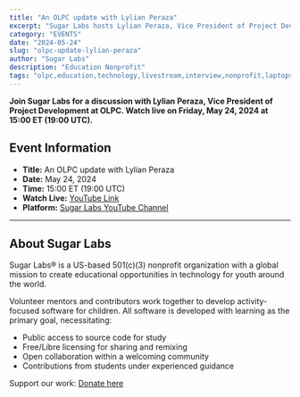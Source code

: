 ```yaml
---
title: "An OLPC update with Lylian Peraza"
excerpt: "Sugar Labs hosts Lylian Peraza, Vice President of Project Development at OLPC, for a livestream discussion about the latest developments and projects from One Laptop Per Child."
category: "EVENTS"
date: "2024-05-24"
slug: "olpc-update-lylian-peraza"
author: "Sugar Labs"
description: "Education Nonprofit"
tags: "olpc,education,technology,livestream,interview,nonprofit,laptops,global-education"
---
```

<!-- markdownlint-disable -->

**Join Sugar Labs for a discussion with Lylian Peraza, Vice President of Project Development at OLPC. Watch live on Friday, May 24, 2024 at 15:00 ET (19:00 UTC).**

## Event Information

- **Title:** An OLPC update with Lylian Peraza  
- **Date:** May 24, 2024  
- **Time:** 15:00 ET (19:00 UTC)  
- **Watch Live:** [YouTube Link](https://www.youtube.com/watch?v=SuOta9MLLnw)  
- **Platform:** [Sugar Labs YouTube Channel](https://www.youtube.com/@SugarlabsOrg-EN/streams)

---

## About Sugar Labs

Sugar Labs® is a US-based 501(c)(3) nonprofit organization with a global mission to create educational opportunities in technology for youth around the world.

Volunteer mentors and contributors work together to develop activity-focused software for children. All software is developed with learning as the primary goal, necessitating:

- Public access to source code for study  
- Free/Libre licensing for sharing and remixing  
- Open collaboration within a welcoming community  
- Contributions from students under experienced guidance

Support our work: [Donate here](https://www.sugarlabs.org/donate/)
